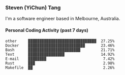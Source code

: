 ### Steven (YiChun) Tang

I'm a software engineer based in Melbourne, Australia.

#### Personal Coding Activity (past 7 days)
```
other     ▓▓▓▓▓▓▓▓▓▓▓▓▓▓▓▓▓▓▓▓▓▓▓▓▓▓▓▓▓▓  27.25%
Docker    ▓▓▓▓▓▓▓▓▓▓▓▓▓▓▓▓▓▓▓▓▓▓▓▓▓       23.46%
Bash      ▓▓▓▓▓▓▓▓▓▓▓▓▓▓▓▓▓▓▓▓▓▓▓         21.71%
Text      ▓▓▓▓▓▓▓▓▓▓▓▓▓▓▓▓                14.92%
E-mail    ▓▓▓▓▓▓▓▓                         7.42%
Rust      ▓▓▓                              2.98%
Makefile  ▓▓                               2.26%
```
